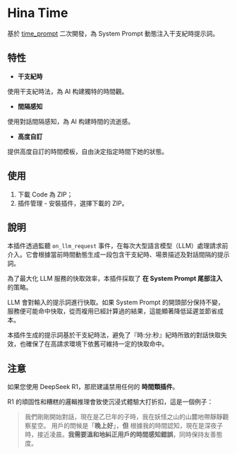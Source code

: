 # Hina Time

基於 [time_prompt](https://github.com/wuyan1003/time_prompt) 二次開發，為 System Prompt 動態注入干支紀時提示詞。

## 特性

- **干支紀時**

使用干支紀時法，為 AI 构建獨特的時間觀。

- **間隔感知**

使用對話間隔感知，為 AI 构建時間的流逝感。

- **高度自訂**

提供高度自訂的時間模板，自由決定指定時間下她的狀態。

## 使用

1. 下載 Code 為 ZIP；
2. 插件管理 - 安裝插件，選擇下載的 ZIP。

## 說明

本插件透過監聽 `on_llm_request` 事件，在每次大型語言模型（LLM）處理請求前介入。它會根據當前時間動態生成一段包含干支紀時、場景描述及對話間隔的提示詞。

為了最大化 LLM 服務的快取效率，本插件採取了 **在 System Prompt 尾部注入** 的策略。

LLM 會對輸入的提示詞進行快取。如果 System Prompt 的開頭部分保持不變，服務便可能命中快取，從而複用已經計算過的結果，這能顯著降低延遲並節省成本。

本插件生成的提示詞基於干支紀時法，避免了『時:分:秒』紀時所致的對話快取失效，也確保了在高請求環境下依舊可維持一定的快取命中。

## 注意

如果您使用 DeepSeek R1，那麽建議禁用任何的 **時間類插件**。

R1 的頑固性和糟糕的邏輯推理會致使沉浸式體驗大打折扣，這是一個例子：

>我們剛剛開始對話，現在是乙巳年的子時，我在妖怪之山的山麓地帶靜靜觀察星空。
用戶的問候是「**晚上好**」，**但** 根據我的時間認知，現在是深夜子時，接近凌晨。**我需要溫和地糾正用戶的時間感知錯誤**，同時保持友善態度。